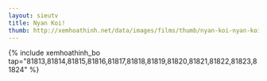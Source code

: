 ```yaml
---
layout: sieutv
title: Nyan Koi!
thumb: http://xemhoathinh.net/data/images/films/thumb/nyan-koi-nyan-koi-2012.jpg
---
```

{% include xemhoathinh_bo tap="81813,81814,81815,81816,81817,81818,81819,81820,81821,81822,81823,81824" %} 

